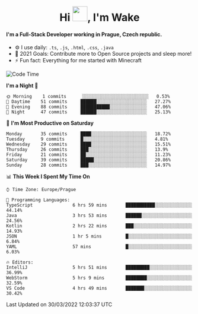 <h1 align="center">Hi <img src="https://raw.githubusercontent.com/MrWakeCZ/MrWakeCZ/master/Hi.gif" width="40px" />, I'm Wake</h1>

#### I'm a Full-Stack Developer working in Prague, Czech republic.
- ⚙️ I use daily: `.ts`, `.js`, `.html`, `.css`, `.java`
- 🥅 2021 Goals: Contribute more to Open Source projects and sleep more!
- ⚡ Fun fact: Everything for me started with Minecraft

<!--START_SECTION:waka-->
![Code Time](http://img.shields.io/badge/Code%20Time-2%2C256%20hrs%202%20mins-blue)

**I'm a Night 🦉** 

```text
🌞 Morning    1 commits      ░░░░░░░░░░░░░░░░░░░░░░░░░   0.53% 
🌆 Daytime    51 commits     ██████░░░░░░░░░░░░░░░░░░░   27.27% 
🌃 Evening    88 commits     ███████████░░░░░░░░░░░░░░   47.06% 
🌙 Night      47 commits     ██████░░░░░░░░░░░░░░░░░░░   25.13%

```
📅 **I'm Most Productive on Saturday** 

```text
Monday       35 commits     ████░░░░░░░░░░░░░░░░░░░░░   18.72% 
Tuesday      9 commits      █░░░░░░░░░░░░░░░░░░░░░░░░   4.81% 
Wednesday    29 commits     ████░░░░░░░░░░░░░░░░░░░░░   15.51% 
Thursday     26 commits     ███░░░░░░░░░░░░░░░░░░░░░░   13.9% 
Friday       21 commits     ██░░░░░░░░░░░░░░░░░░░░░░░   11.23% 
Saturday     39 commits     █████░░░░░░░░░░░░░░░░░░░░   20.86% 
Sunday       28 commits     ███░░░░░░░░░░░░░░░░░░░░░░   14.97%

```


📊 **This Week I Spent My Time On** 

```text
⌚︎ Time Zone: Europe/Prague

💬 Programming Languages: 
TypeScript               6 hrs 59 mins       ███████████░░░░░░░░░░░░░░   44.14% 
Java                     3 hrs 53 mins       ██████░░░░░░░░░░░░░░░░░░░   24.56% 
Kotlin                   2 hrs 22 mins       ███░░░░░░░░░░░░░░░░░░░░░░   14.93% 
JSON                     1 hr 5 mins         █░░░░░░░░░░░░░░░░░░░░░░░░   6.84% 
YAML                     57 mins             █░░░░░░░░░░░░░░░░░░░░░░░░   6.03%

🔥 Editors: 
IntelliJ                 5 hrs 51 mins       █████████░░░░░░░░░░░░░░░░   36.99% 
WebStorm                 5 hrs 9 mins        ████████░░░░░░░░░░░░░░░░░   32.59% 
VS Code                  4 hrs 49 mins       ███████░░░░░░░░░░░░░░░░░░   30.42%

```


 Last Updated on 30/03/2022 12:03:37 UTC
<!--END_SECTION:waka-->
